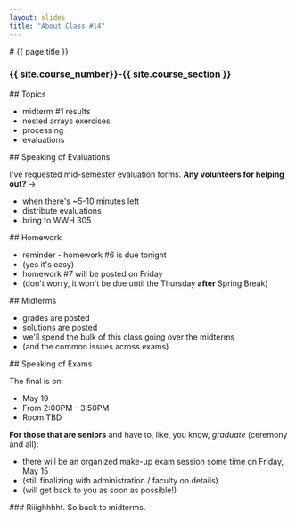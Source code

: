 ```yaml
---
layout: slides
title: "About Class #14"
---
```


<section markdown="block" class="intro-slide">
# {{ page.title }}

### {{ site.course_number}}-{{ site.course_section }}

<p><small></small></p>
</section>

<section markdown="block">
## Topics

* midterm #1 results
* nested arrays exercises
* processing
* evaluations

</section>

<section markdown="block">
## Speaking of Evaluations

I've requested mid-semester evaluation forms. __Any volunteers for helping out?__ &rarr;

* when there's ~5-10 minutes left
* distribute evaluations
* bring to WWH 305

</section>

<section markdown="block">
## Homework

* reminder - homework #6 is due tonight
* (yes it's easy)
* homework #7 will be posted on Friday
* (don't worry, it won't be due until the Thursday __after__ Spring Break)

</section>

<section markdown="block">
## Midterms

* grades are posted
* solutions are posted
* we'll spend the bulk of this class going over the midterms
* (and the common issues across exams)

</section>

<section markdown="block">
## Speaking of Exams

The final is on:

* May 19
* From 2:00PM - 3:50PM
* Room TBD


__For those that are seniors__ and have to, like, you know, _graduate_ (ceremony and all):

* there will be an organized make-up exam session some time on Friday, May 15
* (still finalizing with administration / faculty on details)
* (will get back to you as soon as possible!)

</section>

<section markdown="block">
### Riiighhhht. So back to midterms. 

</section>
